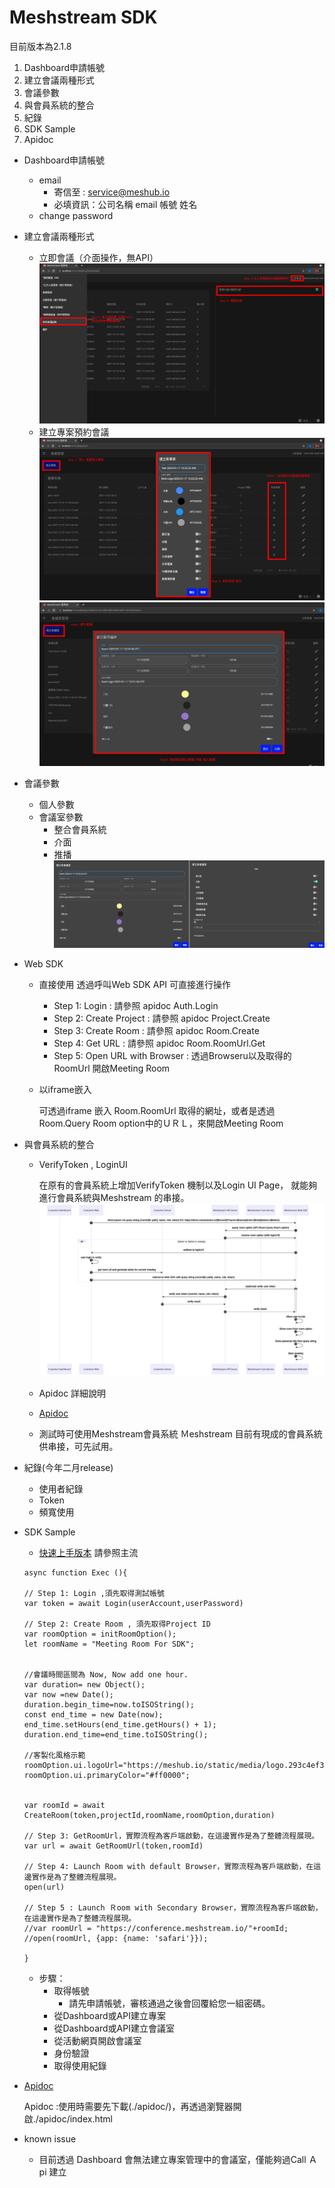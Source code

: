 # Meshstream SDK
目前版本為2.1.8


1. Dashboard申請帳號
2. 建立會議兩種形式
3. 會議參數
4. 與會員系統的整合
5. 紀錄
6. SDK Sample
7. Apidoc

* Dashboard申請帳號
  * email
    * 寄信至 : service@meshub.io
    * 必填資訊：公司名稱 email 帳號 姓名
  * change password


* 建立會議兩種形式
  * 立即會議（介面操作，無API）
![立即會議](./asset/立即會議.png)
  * 建立專案預約會議
![預約會議01](./asset/預約會議01.png)
![預約會議02](./asset/預約會議02.png)
  
* 會議參數
  * 個人參數
  * 會議室參數
     * 整合會員系統
     * 介面
     * 推播
![參數](./asset/會議室參數.png)

* Web SDK
  * 直接使用
  透過呼叫Web SDK API 可直接進行操作
    * Step 1: Login : 請參照 apidoc Auth.Login
    * Step 2: Create Project : 請參照 apidoc Project.Create
    * Step 3: Create Room : 請參照 apidoc Room.Create
    * Step 4: Get URL : 請參照 apidoc Room.RoomUrl.Get
    * Step 5: Open URL with Browser : 透過Browseru以及取得的RoomUrl 開啟Meeting Room 
  
  * 以iframe嵌入
  
    可透過iframe 嵌入 Room.RoomUrl 取得的網址，或者是透過Room.Query Room option中的ＵＲＬ，來開啟Meeting Room



* 與會員系統的整合
  * VerifyToken , LoginUI

    在原有的會員系統上增加VerifyToken 機制以及Login UI Page，
    就能夠進行會員系統與Meshstream 的串接。
  ![參數](./apidoc/user_login_meeting_room.svg)
  * Apidoc 詳細說明


  * [Apidoc](./apidoc/index.html )

  * 測試時可使用Meshstream會員系統
    Ｍeshstream 目前有現成的會員系統供串接，可先試用。

* 紀錄(今年二月release)
  * 使用者紀錄
  * Token
  * 頻寬使用

* SDK Sample
  * [快速上手版本](./api_sample)
  請參照主流
  ```
  async function Exec (){

  // Step 1: Login ,須先取得測試帳號
  var token = await Login(userAccount,userPassword)

  // Step 2: Create Room , 須先取得Project ID
  var roomOption = initRoomOption();
  let roomName = "Meeting Room For SDK";


  //會議時間區間為 Now, Now add one hour.
  var duration= new Object();
  var now =new Date();
  duration.begin_time=now.toISOString();
  const end_time = new Date(now);
  end_time.setHours(end_time.getHours() + 1);
  duration.end_time=end_time.toISOString();

  //客製化風格示範
  roomOption.ui.logoUrl="https://meshub.io/static/media/logo.293c4ef3.webp";
  roomOption.ui.primaryColor="#ff0000";

  
  var roomId = await CreateRoom(token,projectId,roomName,roomOption,duration)

  // Step 3: GetRoomUrl，實際流程為客戶端啟動，在這邊實作是為了整體流程展現。
  var url = await GetRoomUrl(token,roomId)

  // Step 4: Launch Room with default Browser，實際流程為客戶端啟動，在這邊實作是為了整體流程展現。
  open(url)

  // Step 5 : Launch Ｒoom with Secondary Browser，實際流程為客戶端啟動，在這邊實作是為了整體流程展現。
  //var roomUrl = "https://conference.meshstream.io/"+roomId;
  //open(roomUrl, {app: {name: 'safari'}});
  
  } 

  ```
  * 步驟：
    * 取得帳號
      * 請先申請帳號，審核通過之後會回覆給您一組密碼。
    * 從Dashboard或API建立專案
    * 從Dashboard或API建立會議室
    * 從活動網頁開啟會議室
    * 身份驗證
    * 取得使用紀錄



* [Apidoc](./apidoc/index.html )
    
    Apidoc :使用時需要先下載(./apidoc/)，再透過瀏覽器開啟./apidoc/index.html

* known issue
  * 目前透過 Dashboard 會無法建立專案管理中的會議室，僅能夠過Call Ａpi 建立 